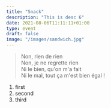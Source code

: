 ```yaml
---
title: "Snack"
description: "This is desc 6"
date: 2021-08-06T11:11:11+01:00
type: event
draft: false
image: "/images/sandwich.jpg"
---
```


> Non, rien de rien  
> Non, je ne regrette rien  
> Ni le bien, qu'on m'a fait  
> Ni le mal, tout ça m'est bien égal !

1. first
2. second
3. third
